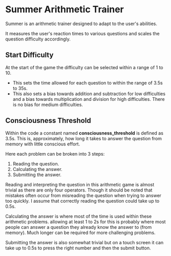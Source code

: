 # Summer Arithmetic Trainer
Summer is an arithmetic trainer designed to adapt to the user's abilities.

It measures the user's reaction times to various questions and scales the question difficulty accordingly.

## Start Difficulty

At the start of the game the difficulty can be selected within a range of 1 to 10. 
- This sets the time allowed for each question to within the range of 3.5s to 35s. 
- This also sets a bias towards addition and subtraction for low difficulties and a bias towards multiplication and division for high difficulties. There is no bias for medium difficulties.

## Consciousness Threshold

Within the code a constant named **consciousness_threshold** is defined as 3.5s. This is, approximately, how long it takes to answer the question from memory with little conscious effort. 

Here each problem can be broken into 3 steps: 
1. Reading the question.
2. Calculating the answer.
3. Submitting the answer.

Reading and interpreting the question in this arithmetic game is almost trivial as there are only four operators. Though it should be noted that mistakes often occur from misreading the question when trying to answer too quickly. I assume that correctly reading the question could take up to 0.5s.

Calculating the answer is where most of the time is used within these arithmetic problems. allowing at least 1 to 2s for this is probably where most people can answer a question they already know the answer to (from memory). Much longer can be required for more challenging problems.

Submitting the answer is also somewhat trivial but on a touch screen it can take up to 0.5s to press the right number and then the submit button.


